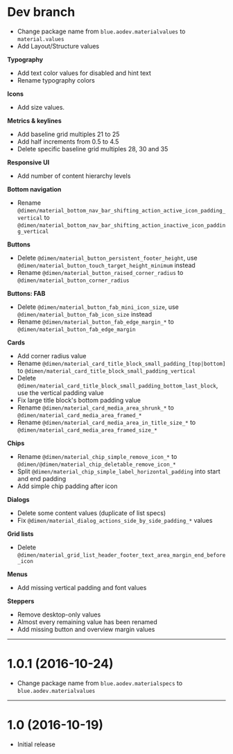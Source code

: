 
# Dev branch

- Change package name from `blue.aodev.materialvalues` to `material.values`
- Add Layout/Structure values

**Typography**

- Add text color values for disabled and hint text
- Rename typography colors

**Icons**

- Add size values.

**Metrics & keylines**

- Add baseline grid multiples 21 to 25
- Add half increments from 0.5 to 4.5
- Delete specific baseline grid multiples 28, 30 and 35

**Responsive UI**

- Add number of content hierarchy levels


**Bottom navigation**

- Rename `@dimen/material_bottom_nav_bar_shifting_action_active_icon_padding_vertical` to `@dimen/material_bottom_nav_bar_shifting_action_inactive_icon_padding_vertical`

**Buttons**

- Delete `@dimen/material_button_persistent_footer_height`, use `@dimen/material_button_touch_target_height_minimum` instead
- Rename `@dimen/material_button_raised_corner_radius` to `@dimen/material_button_corner_radius`

**Buttons: FAB**

- Delete `@dimen/material_button_fab_mini_icon_size`, use `@dimen/material_button_fab_icon_size` instead
- Rename `@dimen/material_button_fab_edge_margin_*` to `@dimen/material_button_fab_edge_margin`

**Cards**

- Add corner radius value
- Rename `@dimen/material_card_title_block_small_padding_[top|bottom]` to `@dimen/material_card_title_block_small_padding_vertical`
- Delete `@dimen/material_card_title_block_small_padding_bottom_last_block`, use the vertical padding value
- Fix large title block's bottom padding value
- Rename `@dimen/material_card_media_area_shrunk_*` to `@dimen/material_card_media_area_framed_*`
- Rename `@dimen/material_card_media_area_in_title_size_*` to `@dimen/material_card_media_area_framed_size_*`

**Chips**

- Rename `@dimen/material_chip_simple_remove_icon_*` to `@dimen/@dimen/material_chip_deletable_remove_icon_*`
- Split `@dimen/material_chip_simple_label_horizontal_padding` into start and end padding
- Add simple chip padding after icon

**Dialogs**

- Delete some content values (duplicate of list specs)
- Fix `@dimen/material_dialog_actions_side_by_side_padding_*` values

**Grid lists**

- Delete `@dimen/material_grid_list_header_footer_text_area_margin_end_before_icon`

**Menus**

- Add missing vertical padding and font values

**Steppers**

- Remove desktop-only values
- Almost every remaining value has been renamed
- Add missing button and overview margin values


----

# 1.0.1 (2016-10-24)

- Change package name from `blue.aodev.materialspecs` to `blue.aodev.materialvalues`

----

# 1.0 (2016-10-19)

- Initial release


